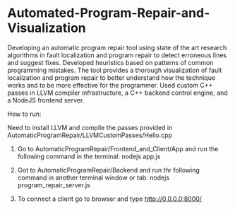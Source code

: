 # Automated-Program-Repair-and-Visualization
Developing an automatic program repair tool using state of the art research algorithms in fault localization and program repair to detect erroneous lines and suggest fixes. Developed heuristics based on patterns of common programming mistakes. The tool provides a thorough visualization of fault localization and program repair to better understand how the technique works and to be more effective for the programmer. Used custom C++ passes in LLVM compiler infrastructure, a C++ backend control engine, and a NodeJS frontend server.

How to run:

Need to install LLVM and compile the passes provided in AutomaticProgramRepair/LLVMCustomPasses/Hello.cpp

1) Go to AutomaticProgramRepair/Frontend_and_Client/App and run the following command in the terminal:
    nodejs app.js
    
2) Got to AutomaticProgramRepair/Backend and run thr following command in another terminal window or tab:
    nodejs program_repair_server.js
    
3) To connect a client go to browser and type
    http://0.0.0.0:8000/


